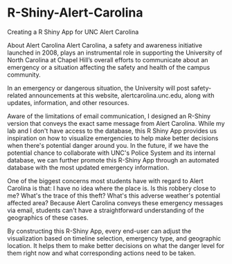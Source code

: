 # R-Shiny-Alert-Carolina
Creating a R Shiny App for UNC Alert Carolina

About Alert Carolina
Alert Carolina, a safety and awareness initiative launched in 2008, plays an instrumental role in supporting the University of North Carolina at Chapel Hill’s overall efforts to communicate about an emergency or a situation affecting the safety and health of the campus community.

In an emergency or dangerous situation, the University will post safety-related announcements at this website, alertcarolina.unc.edu, along with updates, information, and other resources.

Aware of the limitations of email communication, I designed an R-Shiny version that conveys the exact same message from Alert Carolina. While my lab and I don't have access to the database, this R Shiny App provides us inspiration on how to visualize emergencies to help make better decisions when there's potential danger around you. In the future, if we have the potential chance to collaborate with UNC's Police System and its internal database, we can further promote this R-Shiny App through an automated database with the most updated emergency information.

One of the biggest concerns most students have with regard to Alert Carolina is that: I have no idea where the place is. Is this robbery close to me? What's the trace of this theft? What's this adverse weather's potential affected area? Because Alert Carolina conveys these emergency messages via email, students can't have a straightforward understanding of the geographics of these cases. 

By constructing this R-Shiny App, every end-user can adjust the visualization based on timeline selection, emergency type, and geographic location. It helps them to make better decisions on what the danger level for them right now and what corresponding actions need to be taken. 
